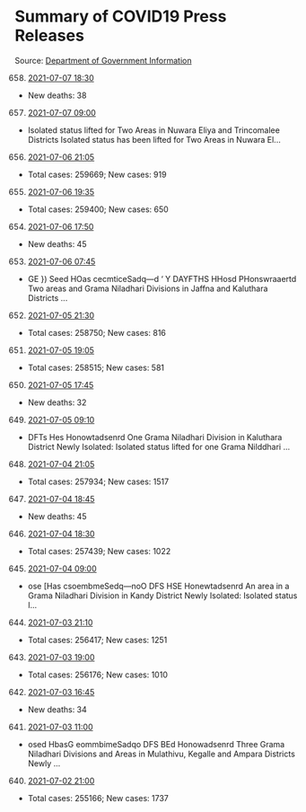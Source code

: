 # Summary of COVID19 Press Releases
Source: [Department of Government Information](https://www.dgi.gov.lk/news/press-releases-sri-lanka/covid-19-documents)




658. [2021-07-07 18:30](./nopdf.dgigovlk.ref658.md)
  * New deaths: 38
657. [2021-07-07 09:00](./nopdf.dgigovlk.ref657.md)
  * Isolated status lifted for Two Areas in Nuwara Eliya and Trincomalee Districts
Isolated status has been lifted for Two Areas in Nuwara El...
656. [2021-07-06 21:05](./nopdf.dgigovlk.ref656.md)
  * Total cases: 259669; New cases: 919
655. [2021-07-06 19:35](./nopdf.dgigovlk.ref655.md)
  * Total cases: 259400; New cases: 650
654. [2021-07-06 17:50](./nopdf.dgigovlk.ref654.md)
  * New deaths: 45
653. [2021-07-06 07:45](./nopdf.dgigovlk.ref653.md)
  * GE }) Seed HOas cecmticeSadq—d
‘ Y DAYFTHS HHosd PHonswraaertd
Two areas and Grama Niladhari Divisions in Jaffna and Kaluthara Districts
...
652. [2021-07-05 21:30](./nopdf.dgigovlk.ref652.md)
  * Total cases: 258750; New cases: 816
651. [2021-07-05 19:05](./nopdf.dgigovlk.ref651.md)
  * Total cases: 258515; New cases: 581
650. [2021-07-05 17:45](./nopdf.dgigovlk.ref650.md)
  * New deaths: 32
649. [2021-07-05 09:10](./nopdf.dgigovlk.ref649.md)
  * DFTs Hes Honowtadsenrd
One Grama Niladhari Division in Kaluthara District Newly Isolated: Isolated status
lifted for one Grama Nilddhari ...
648. [2021-07-04 21:05](./nopdf.dgigovlk.ref648.md)
  * Total cases: 257934; New cases: 1517
647. [2021-07-04 18:45](./nopdf.dgigovlk.ref647.md)
  * New deaths: 45
646. [2021-07-04 18:30](./nopdf.dgigovlk.ref646.md)
  * Total cases: 257439; New cases: 1022
645. [2021-07-04 09:00](./nopdf.dgigovlk.ref645.md)
  * ose [Has csoembmeSedq—noO
DFS HSE Honewtadsenrd
An area in a Grama Niladhari Division in Kandy District Newly Isolated: Isolated status l...
644. [2021-07-03 21:10](./nopdf.dgigovlk.ref644.md)
  * Total cases: 256417; New cases: 1251
643. [2021-07-03 19:00](./nopdf.dgigovlk.ref643.md)
  * Total cases: 256176; New cases: 1010
642. [2021-07-03 16:45](./nopdf.dgigovlk.ref642.md)
  * New deaths: 34
641. [2021-07-03 11:00](./nopdf.dgigovlk.ref641.md)
  * osed HbasG eommbimeSadqo
DFS BEd Honowadsenrd
Three Grama Niladhari Divisions and Areas in Mulathivu, Kegalle and
Ampara Districts Newly ...
640. [2021-07-02 21:00](./nopdf.dgigovlk.ref640.md)
  * Total cases: 255166; New cases: 1737